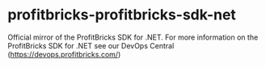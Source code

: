 # profitbricks-profitbricks-sdk-net
Official mirror of the ProfitBricks SDK for .NET. For more information on the ProfitBricks SDK for .NET see our DevOps Central (https://devops.profitbricks.com/)
